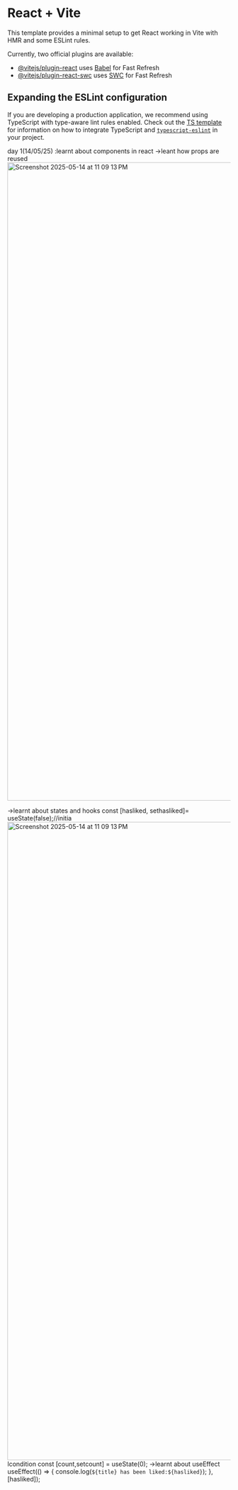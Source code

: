 # React + Vite

This template provides a minimal setup to get React working in Vite with HMR and some ESLint rules.

Currently, two official plugins are available:

- [@vitejs/plugin-react](https://github.com/vitejs/vite-plugin-react/blob/main/packages/plugin-react) uses [Babel](https://babeljs.io/) for Fast Refresh
- [@vitejs/plugin-react-swc](https://github.com/vitejs/vite-plugin-react/blob/main/packages/plugin-react-swc) uses [SWC](https://swc.rs/) for Fast Refresh

## Expanding the ESLint configuration

If you are developing a production application, we recommend using TypeScript with type-aware lint rules enabled. Check out the [TS template](https://github.com/vitejs/vite/tree/main/packages/create-vite/template-react-ts) for information on how to integrate TypeScript and [`typescript-eslint`](https://typescript-eslint.io) in your project.

day 1(14/05/25) :learnt about components in react 
->leant how props are reused <img width="1440" alt="Screenshot 2025-05-14 at 11 09 13 PM" src="https://github.com/user-attachments/assets/5a8c3e3d-f76b-4c70-86dc-67612599e3d5" />

->learnt about states and hooks
  const [hasliked, sethasliked]= useState(false);//initia<img width="1440" alt="Screenshot 2025-05-14 at 11 09 13 PM" src="https://github.com/user-attachments/assets/12d21dd7-5245-4870-b95a-c7d6ebce020b" />
lcondition
  const [count,setcount] = useState(0);
->learnt about useEffect
   useEffect(() => {
    console.log(`${title} has been liked:${hasliked}`);
  }, [hasliked]);
